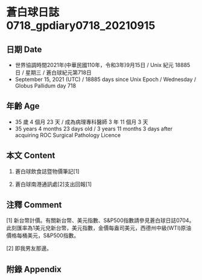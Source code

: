 [_metadata_:encoding]: - "utf-8"
[_metadata_:language]: - "zh-Hant-TW"
[_metadata_:fileformat]: - "markdown"
[_metadata_:MIME_type]: - "text/plain"
[_metadata_:markdown_version]: - "commonmark version 0.30"
[_metadata_:markdown_spec]: - "https://spec.commonmark.org/0.30/"

# 蒼白球日誌0718_gpdiary0718_20210915 #

## 日期 Date ##

* 世界協調時間2021年(中華民國110年，令和3年)9月15日 / Unix 紀元 18885 日 / 星期三 / 蒼白球紀元第718日
* September 15, 2021 (UTC) / 18885 days since Unix Epoch / Wednesday / Globus Pallidum day 718

## 年齡 Age ##

* 35 歲 4 個月 23 天 / 成為病理專科醫師 3 年 11 個月 3 天
* 35 years 4 months 23 days old / 3 years 11 months 3 days after acquiring ROC Surgical Pathology Licence

## 本文 Content ##

1. 蒼白球飲食誌暨物價筆記[1]

    
2. 蒼白球南港通訊處[2]支出回報[1]

    

## 注釋 Comment ##

[1] 新台幣計價。有關新台幣、美元指數、S&P500指數請參見蒼白球日誌0704。此刻匯率為1美元兌新台幣，美元指數，金價每盎司美元，西德州中級(WTI)原油價格每桶美元，S&P500指數。


[2] 即我男友那邊。



## 附錄 Appendix ##

